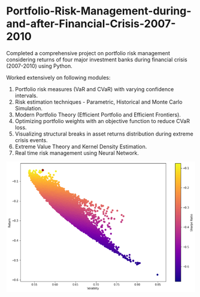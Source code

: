 # Portfolio-Risk-Management-during-and-after-Financial-Crisis-2007-2010
Completed a comprehensive project on portfolio risk management considering returns of four major investment banks during financial crisis (2007-2010) using Python. 

Worked extensively on following modules:

1. Portfolio risk measures (VaR and CVaR) with varying confidence intervals.
2. Risk estimation techniques - Parametric, Historical and Monte Carlo Simulation.
3. Modern Portfolio Theory (Efficient Portfolio and Efficient Frontiers).
4. Optimizing portfolio weights with an objective function to reduce CVaR loss.
5. Visualizing structural breaks in asset returns distribution during extreme crisis events.
6. Extreme Value Theory and Kernel Density Estimation.
7. Real time risk management using Neural Network.

![](Images/Efficient%20Frontier%20Whole%20Period%20Using%20Monte%20Carlo%20Simulation.png)
